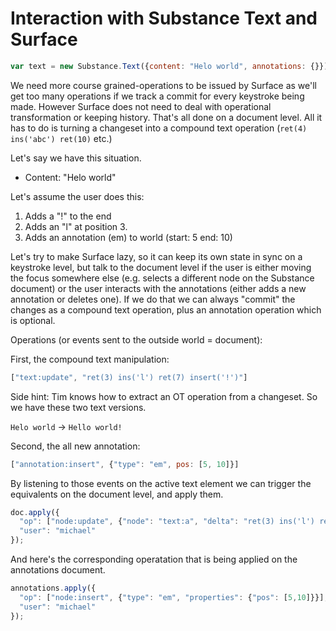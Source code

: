 # Interaction with Substance Text and Surface

```js
var text = new Substance.Text({content: "Helo world", annotations: {}});
```

We need more course grained-operations to be issued by Surface as we'll get too many operations if we track a commit for every keystroke being made. However Surface does not need to deal with operational transformation or keeping history. That's all done on a document level. All it has to do is turning a changeset into a compound text operation (`ret(4) ins('abc') ret(10)` etc.)

Let's say we have this situation.

- Content: "Helo world"

Let's assume the user does this:

1. Adds a "!" to the end
2. Adds an "l" at position 3.
3. Adds an annotation (em) to world (start: 5 end: 10)

Let's try to make Surface lazy, so it can keep its own state in sync on a keystroke level, but talk to the document level if the user is either moving the focus somewhere else (e.g. selects a different node on the Substance document) or the user interacts with the annotations (either adds a new annotation or deletes one). If we do that we can always "commit" the changes as a compound text operation, plus an annotation operation which is optional.

Operations (or events sent to the outside world = document):

First, the compound text manipulation:

```js
["text:update", "ret(3) ins('l') ret(7) insert('!')"]
```

Side hint: Tim knows how to extract an OT operation from a changeset. So we have these two text versions.

`Helo world` -> `Hello world!`

Second, the all new annotation:

```js
["annotation:insert", {"type": "em", pos: [5, 10]}]
```

By listening to those events on the active text element we can trigger the equivalents on the document level, and apply them.

```js
doc.apply({
  "op": ["node:update", {"node": "text:a", "delta": "ret(3) ins('l') ret(7) insert('!')"}],
  "user": "michael"
});
```

And here's the corresponding operatation that is being applied on the annotations document.

```js
annotations.apply({
  "op": ["node:insert", {"type": "em", "properties": {"pos": [5,10]}}],
  "user": "michael"
});
```
